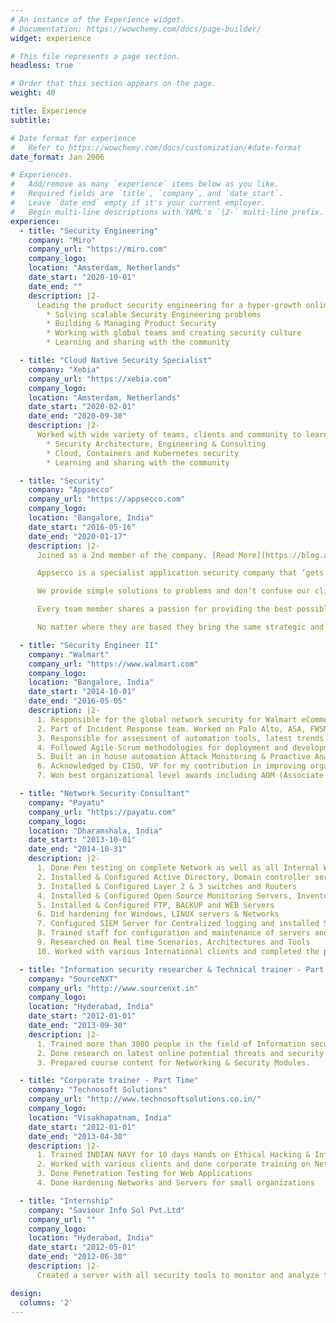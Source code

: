 ```yaml
---
# An instance of the Experience widget.
# Documentation: https://wowchemy.com/docs/page-builder/
widget: experience

# This file represents a page section.
headless: true

# Order that this section appears on the page.
weight: 40

title: Experience
subtitle:

# Date format for experience
#   Refer to https://wowchemy.com/docs/customization/#date-format
date_format: Jan 2006

# Experiences.
#   Add/remove as many `experience` items below as you like.
#   Required fields are `title`, `company`, and `date_start`.
#   Leave `date_end` empty if it's your current employer.
#   Begin multi-line descriptions with YAML's `|2-` multi-line prefix.
experience:
  - title: "Security Engineering"
    company: "Miro"
    company_url: "https://miro.com"
    company_logo: 
    location: "Amsterdam, Netherlands"
    date_start: "2020-10-01"
    date_end: ""
    description: |2-
      Leading the product security engineering for a hyper-growth online collaborative white board platform.
        * Solving scalable Security Engineering problems
        * Building & Managing Product Security
        * Working with global teams and creating security culture
        * Learning and sharing with the community

  - title: "Cloud Native Security Specialist"
    company: "Xebia"
    company_url: "https://xebia.com"
    company_logo: 
    location: "Amsterdam, Netherlands"
    date_start: "2020-02-01"
    date_end: "2020-09-30"
    description: |2-
      Worked with wide variety of teams, clients and community to learn and share pragmatic security knowledge
        * Security Architecture, Engineering & Consulting
        * Cloud, Containers and Kubernetes security
        * Learning and sharing with the community

  - title: "Security"
    company: "Appsecco"
    company_url: "https://appsecco.com"
    company_logo: 
    location: "Bangalore, India"
    date_start: "2016-05-16"
    date_end: "2020-01-17"
    description: |2-
      Joined as a 2nd member of the company. [Read More](https://blog.appsecco.com/a-fond-farewell-to-appsecco-8b5c4624ce1d)

      Appsecco is a specialist application security company that ‘gets’ web security and can advise you on the best route for your business.

      We provide simple solutions to problems and don’t confuse our clients with technicalities.

      Every team member shares a passion for providing the best possible security solutions that meet the commercial needs and challenges of the clients and organisations we work for.

      No matter where they are based they bring the same strategic and pragmatic thinking to ensure that security, operations and commercial goals are aligned to bring you the best possible results.

  - title: "Security Engineer II"
    company: "Walmart"
    company_url: "https://www.walmart.com"
    company_logo: 
    location: "Bangalore, India"
    date_start: "2014-10-01"
    date_end: "2016-05-05"
    description: |2-
      1. Responsible for the global network security for Walmart eCommerce.
      2. Part of Incident Response team. Worked on Palo Alto, ASA, FWSM firewalls.
      3. Responsible for assessment of automation tools, latest trends to enhance the current security testing practices,update and enhance the standards used in organisation.
      4. Followed Agile-Scrum methodologies for deployment and development activities.
      5. Built an in house automation Attack Monitoring & Proactive Analytics solution for Walmart using ELK stack.
      6. Acknowledged by CISO, VP for my contribution in improving organisation’s security posture by providing Critical￼ Vulnerabilities in applications and also for internal training among engineering teams in InfoSec.
      7. Won best organizational level awards including AOM (Associate Of the Month), Spot Award in entire InfoSec wing

  - title: "Network Security Consultant"
    company: "Payatu"
    company_url: "https://payatu.com"
    company_logo: 
    location: "Dharamshala, India"
    date_start: "2013-10-01"
    date_end: "2014-10-31"
    description: |2-
      1. Done Pen testing on complete Network as well as all Internal Web Applications
      2. Installed & Configured Active Directory, Domain controller services and applied Group Policy Management
      3. Installed & Configured Layer 2 & 3 switches and Routers
      4. Installed & Configured Open Source Monitoring Servers, Inventory and Ticketing Systems
      5. Installed & Configured FTP, BACKUP and WEB Servers
      6. Did hardening for Windows, LINUX servers & Networks
      7. Configured SIEM Server for Centralized logging and installed Security Onion for Network Packet Capture and analysis
      8. Trained staff for configuration and maintenance of servers and systems
      9. Researched on Real time Scenarios, Architectures and Tools
      10. Worked with various International clients and completed the project successfully   

  - title: "Information security researcher & Technical trainer - Part Time"
    company: "SourceNXT"
    company_url: "http://www.sourcenxt.in"
    company_logo: 
    location: "Hyderabad, India"
    date_start: "2012-01-01"
    date_end: "2013-09-30"
    description: |2-
      1. Trained more than 3000 people in the field of Information security, Ethical Hacking and Cyber Security by various workshops and talks. 
      2. Done research on latest online potential threats and security tools and frameworks. 
      3. Prepared course content for Networking & Security Modules.  

  - title: "Corporate trainer - Part Time"
    company: "Technosoft Solutions"
    company_url: "http://www.technosoftsolutions.co.in/"
    company_logo: 
    location: "Visakhapatnam, India"
    date_start: "2012-01-01"
    date_end: "2013-04-30"
    description: |2-
      1. Trained INDIAN NAVY for 10 days Hands on Ethical Hacking & Information Security Boot Camp
      2. Worked with various clients and done corporate training on Network Security & Forensics
      3. Done Penetration Testing for Web Applications
      4. Done Hardening Networks and Servers for small organizations

  - title: "Internship"
    company: "Saviour Info Sol Pvt.Ltd"
    company_url: ""
    company_logo: 
    location: "Hyderabad, India"
    date_start: "2012-05-01"
    date_end: "2012-06-30"
    description: |2-
      Created a server with all security tools to monitor and analyze the network.

design:
  columns: '2'
---
```

